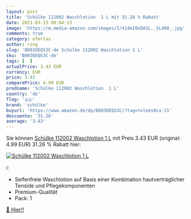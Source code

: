 ```yaml
---
layout: post
title: 'Schülke 112002 Waschlotion  1 L mit 31.26 % Rabatt'
date: 2021-03-13 00:04:13
image: 'https://m.media-amazon.com/images/I/414mI0xDA1L._SL400_.jpg'
comments: true
category: ofertas
author: ring
slug: 'B003OEQS3C-de Schülke 112002 Waschlotion 1 L'
sku: 'B003OEQS3C-de'
tags: [  ]
actualPrice: 3.43 EUR
currency: EUR
price: 3.43
comparePrice: 4.99 EUR
prodname: 'Schülke 112002 Waschlotion  1 L'
country: 'de'
flag: '🇩🇪'
brand: 'schülke'
buyurl: 'https://www.amazon.de/dp/B003OEQS3C/?tag=tolees0ca-21'
descuento: '31.26'
average: '3.43'
---
```


Sie können [Schülke 112002 Waschlotion  1 L](https://www.amazon.de/dp/B003OEQS3C/?tag=tolees0ca-21) mit Preis 3.43 EUR (original: 4.99 EUR) 31.26 % Rabatt hier:

[![Schülke 112002 Waschlotion  1 L](https://m.media-amazon.com/images/I/414mI0xDA1L._SL400_.jpg)](https://www.amazon.de/dp/B003OEQS3C/?tag=tolees0ca-21)

ℹ️:

- Seifenfreie Waschlotion auf Basis einer Kombination hautverträglicher Tenside und Pflegekomponenten
- Premium-Qualität
- Pack: 1

[🛒 Hier!!](https://www.amazon.de/dp/B003OEQS3C/?tag=tolees0ca-21)
